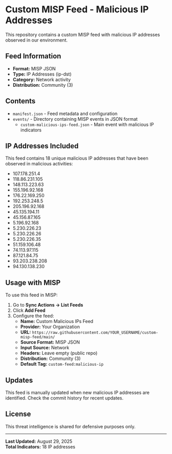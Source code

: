# Custom MISP Feed - Malicious IP Addresses

This repository contains a custom MISP feed with malicious IP addresses observed in our environment.

## Feed Information

- **Format:** MISP JSON
- **Type:** IP Addresses (ip-dst)
- **Category:** Network activity
- **Distribution:** Community (3)

## Contents

- `manifest.json` - Feed metadata and configuration
- `events/` - Directory containing MISP events in JSON format
  - `custom-malicious-ips-feed.json` - Main event with malicious IP indicators

## IP Addresses Included

This feed contains 18 unique malicious IP addresses that have been observed in malicious activities:

- 107.178.251.4
- 118.86.231.105  
- 148.113.223.63
- 155.196.92.168
- 176.22.169.250
- 192.253.248.5
- 205.196.92.168
- 45.135.194.11
- 45.156.87.165
- 5.196.92.168
- 5.230.226.23
- 5.230.226.26
- 5.230.226.35
- 51.159.106.48
- 74.113.97.115
- 87.121.84.75
- 93.203.238.208
- 94.130.138.230

## Usage with MISP

To use this feed in MISP:

1. Go to **Sync Actions → List Feeds**
2. Click **Add Feed**
3. Configure the feed:
   - **Name:** Custom Malicious IPs Feed
   - **Provider:** Your Organization
   - **URL:** `https://raw.githubusercontent.com/YOUR_USERNAME/custom-misp-feed/main/`
   - **Source Format:** MISP JSON
   - **Input Source:** Network
   - **Headers:** Leave empty (public repo)
   - **Distribution:** Community (3)
   - **Default Tag:** `custom-feed:malicious-ip`

## Updates

This feed is manually updated when new malicious IP addresses are identified. Check the commit history for recent updates.

## License

This threat intelligence is shared for defensive purposes only.

---

**Last Updated:** August 29, 2025  
**Total Indicators:** 18 IP addresses
